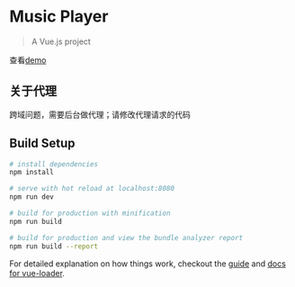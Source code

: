 # Music Player

> A Vue.js project

查看[demo](http://xiaodidiao.com/demo/music)

## 关于代理

跨域问题，需要后台做代理；请修改代理请求的代码

## Build Setup

``` bash
# install dependencies
npm install

# serve with hot reload at localhost:8080
npm run dev

# build for production with minification
npm run build

# build for production and view the bundle analyzer report
npm run build --report
```

For detailed explanation on how things work, checkout the [guide](http://vuejs-templates.github.io/webpack/) and [docs for vue-loader](http://vuejs.github.io/vue-loader).
